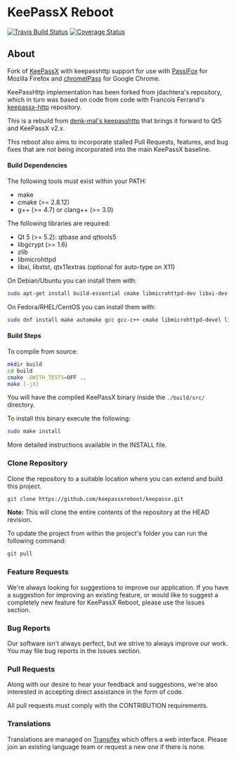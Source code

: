 # KeePassX Reboot

[![Travis Build Status](https://travis-ci.org/keepassxreboot/keepassx.svg?branch=develop)](https://travis-ci.org/keepassxreboot/keepassx)  [![Coverage Status](https://coveralls.io/repos/github/keepassxreboot/keepassx/badge.svg?branch=develop)](https://coveralls.io/github/keepassxreboot/keepassx?branch=develop)

## About

Fork of [KeePassX](https://www.keepassx.org/) with keepasshttp support for use with [PassIFox](https://addons.mozilla.org/en-us/firefox/addon/passifox/) for Mozilla Firefox and [chromeIPass](https://chrome.google.com/webstore/detail/chromeipass/ompiailgknfdndiefoaoiligalphfdae) for Google Chrome.

KeePassHttp implementation has been forked from jdachtera's repository, which in turn was based on code from code with Francois Ferrand's [keepassx-http](https://gitorious.org/keepassx/keepassx-http/source/master) repository. 

This is a rebuild from [denk-mal's keepasshttp](https://github.com/denk-mal/keepassx.git) that brings it forward to Qt5 and KeePassX v2.x.

This reboot also aims to incorporate stalled Pull Requests, features, and bug fixes that are not being incorporated into the main KeePassX baseline.

#### Build Dependencies

The following tools must exist within your PATH:

* make
* cmake (>= 2.8.12)
* g++ (>= 4.7) or clang++ (>= 3.0)

The following libraries are required:

* Qt 5 (>= 5.2): qtbase and qttools5
* libgcrypt (>= 1.6)
* zlib
* libmicrohttpd
* libxi, libxtst, qtx11extras (optional for auto-type on X11)

On Debian/Ubuntu you can install them with:

```bash
sudo apt-get install build-essential cmake libmicrohttpd-dev libxi-dev libxtst-dev qtbase5-dev libqt5x11extras5-dev qttools5-dev qttools5-dev-tools libgcrypt20-dev zlib1g-dev
```

On Fedora/RHEL/CentOS you can install them with:

```bash
sudo dnf install make automake gcc gcc-c++ cmake libmicrohttpd-devel libXi-devel libXtst-devel qt5-qtbase-devel qt5-qtx11extras qt5-qttools libgcrypt-devel zlib-devel
```

#### Build Steps

To compile from source:

```bash
mkdir build
cd build
cmake -DWITH_TESTS=OFF ..
make [-jX]
```

You will have the compiled KeePassX binary inside the `./build/src/` directory.

To install this binary execute the following:

```bash
sudo make install
```

More detailed instructions available in the INSTALL file.

### Clone Repository

Clone the repository to a suitable location where you can extend and build this project.

```bash
git clone https://github.com/keepassxreboot/keepassx.git
```

**Note:** This will clone the entire contents of the repository at the HEAD revision.

To update the project from within the project's folder you can run the following command:

```bash
git pull
```

### Feature Requests

We're always looking for suggestions to improve our application. If you have a suggestion for improving an existing feature,
or would like to suggest a completely new feature for KeePassX Reboot, please use the Issues section.

### Bug Reports

Our software isn't always perfect, but we strive to always improve our work. You may file bug reports in the Issues section.

### Pull Requests

Along with our desire to hear your feedback and suggestions, we're also interested in accepting direct assistance in the form of code.

All pull requests must comply with the CONTRIBUTION requirements.

### Translations

Translations are managed on [Transifex](https://www.transifex.com/keepassx-reboot/keepassx-reboot/) which offers a web interface.
Please join an existing language team or request a new one if there is none.
